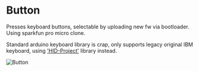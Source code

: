 # Button

Presses keyboard buttons, selectable by uploading new fw via bootloader.
Using sparkfun pro micro clone.

Standard arduino keyboard library is crap, only supports legacy original IBM keyboard, using ['HID-Project'][library] library instead.

![Button][button]

[button]: https://github.com/cable89/button/button.jpg "Image of button"
[library]: https://github.com/NicoHood/HID/blob/master/src/HID-Project.h